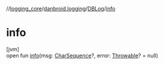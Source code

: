 //[logging_core](../../../index.md)/[danbroid.logging](../index.md)/[DBLog](index.md)/[info](info.md)

# info

[jvm]\
open fun [info](info.md)(msg: [CharSequence](https://kotlinlang.org/api/latest/jvm/stdlib/kotlin/-char-sequence/index.html)?, error: [Throwable](https://kotlinlang.org/api/latest/jvm/stdlib/kotlin/-throwable/index.html)? = null)
